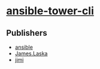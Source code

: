 # [ansible-tower-cli](https://pypi.org/project/ansible-tower-cli)



## Publishers
- [ansible](https://pypi.org/user/ansible)
- [James.Laska](https://pypi.org/user/James.Laska)
- [jimi](https://pypi.org/user/jimi)


